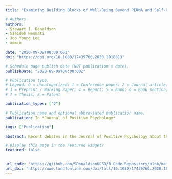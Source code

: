 ```yaml
---
title: "Examining Building Blocks of Well-Being Beyond PERMA and Self-Report Bias"

# Authors
authors:
- Stewart I. Donaldson
- Saeideh Hesmati
- Joo Young Lee
- admin

date: "2020-09-09T00:00:00Z"
doi: "https://doi.org/10.1080/17439760.2020.1818813"

# Schedule page publish date (NOT publication's date).
publishDate: "2020-09-09T00:00:00Z"

# Publication type.
# Legend: 0 = Uncategorized; 1 = Conference paper; 2 = Journal article;
# 3 = Preprint / Working Paper; 4 = Report; 5 = Book; 6 = Book section;
# 7 = Thesis; 8 = Patent

publication_types: ["2"]

# Publication name and optional abbreviated publication name.
publication: In *Journal of Positive Psychology*

tags: ["Publication"]

abstract: Recent debates in the Journal of Positive Psychology about the nature and usefulness of PERMA have created confusion about its contribution toward the understanding and prediction of well-being. This empirical study was designed to clarify several issues that have emerged in these recent articles. Using a multi-trait multi-method (MTMM) research design with 220 knowledable co-worker pairs (N = 440), it was found that the 5 PERMA building blocks of well-being (positive emotions, engagement, relationships, meaning, and accomplishment) and 4 additional potential building blocks of well-being (physical health, mindset, environment, and economic security) significantly predicted SWB above and beyond self-report and mono-method bias. This is one of the first empirical studies to test the PERMA building blocks of well-being beyond the sole use of self-reports, and illustrates that the building blocks can be strong predictors of well-being in some populations.

# Display this page in the Featured widget?
featured: false


url_code: 'https://github.com/SDonaldsonUCSD/R-Code-Repository/blob/main/MTMM%20Project/BuildingBlocks.Rmd'
url_doi: 'https://www.tandfonline.com/doi/full/10.1080/17439760.2020.1818813'
---
```










